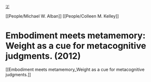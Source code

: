 [🇿](zotero://select/library/items/IHIB8VBI)

[[People/Michael W. Alban]] [[People/Colleen M. Kelley]] 
# Embodiment meets metamemory: Weight as a cue for metacognitive judgments. (2012)

[[Embodiment meets metamemory_Weight as a cue for metacognitive judgments.]]